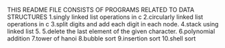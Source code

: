 
THIS README FILE CONSISTS OF PROGRAMS RELATED TO DATA STRUCTURES 
1.singly linked list operations in c
2.circularly linked list operations in c
3.split digits and add each digit in each node.
4.stack using linked list 5.
5.delete the last element of the given character.
6.polynomial addition
7.tower of hanoi
8.bubble sort
9.insertion sort
10.shell sort
